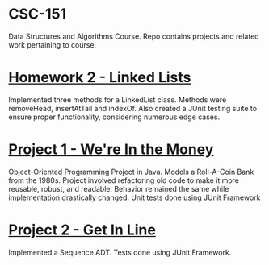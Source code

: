 # CSC-151
Data Structures and Algorithms Course. Repo contains projects and related work pertaining to course. 

# [Homework 2 - Linked Lists](https://github.com/NeilD-18/CSC-151/tree/main/Homework%202)
Implemented three methods for a LinkedList class. Methods were removeHead, insertAtTail and indexOf. Also created a JUnit testing suite to ensure proper functionality, considering numerous edge cases. 

# [Project 1 - We're In the Money](https://github.com/NeilD-18/CSC-151/tree/main/Project%201%20-%20We%20Are%20in%20The%20Money)
Object-Oriented Programming Project in Java. Models a Roll-A-Coin Bank from the 1980s. Project involved refactoring old code to make it more reusable, robust, and readable. Behavior remained the same while implementation drastically changed. Unit tests done using JUnit Framework

# [Project 2 - Get In Line](https://github.com/NeilD-18/CSC-151/tree/main/Project%201%20-%20We%20Are%20in%20The%20Money](https://github.com/NeilD-18/CSC-151/tree/main/Project%202%20-%20Get%20in%20Line)https://github.com/NeilD-18/CSC-151/tree/main/Project%202%20-%20Get%20in%20Line)
Implemented a Sequence ADT. Tests done using JUnit Framework. 


